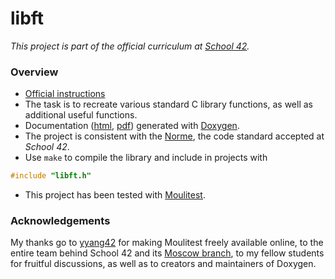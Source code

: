 # libft

*This project is part of the official curriculum at [School 42](https://en.wikipedia.org/wiki/42_(school)).*

### Overview


* [Official instructions](doc/libft.en.pdf)
* The task is to recreate various standard C library functions, as well as additional useful functions.
* Documentation ([html](https://rawcdn.githack.com/almayor/libft/c8f1d0270d43dbdd3ebe6c12aa1bc6ac23ddcd15/doc/documentation-html/libft_8h.html), [pdf](./doc/documentation.pdf)) generated with [Doxygen](http://www.doxygen.nl).
* The project is consistent with the [Norme](doc/norme.en.pdf), the code standard accepted at *School 42*.
* Use `make` to compile the library and include in projects with
```c
#include "libft.h"
```
* This project has been tested with [Moulitest](https://github.com/yyang42/moulitest).

### Acknowledgements

My thanks go to [yyang42](https://github.com/yyang42) for making Moulitest freely available online, to the entire team behind School 42 and its [Moscow branch](https://21-school.ru
), to my fellow students for fruitful discussions, as well as to creators and maintainers of Doxygen.


